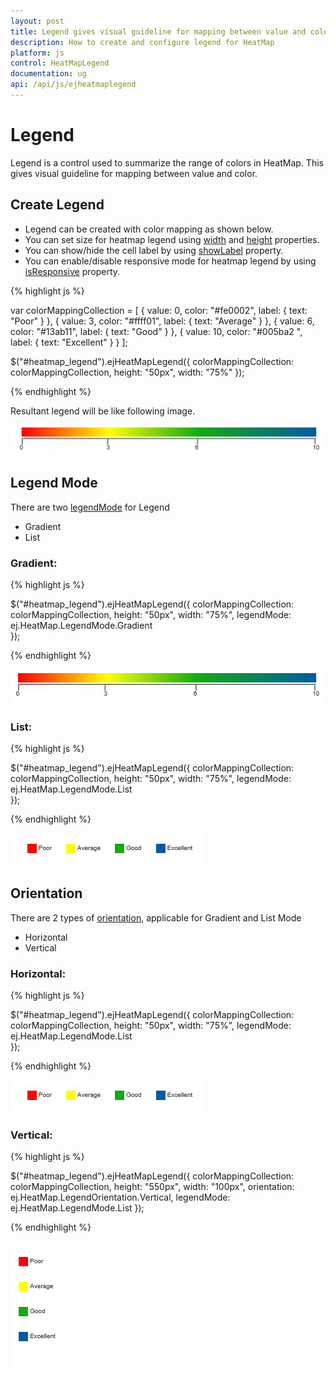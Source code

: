 ```yaml
---
layout: post
title: Legend gives visual guideline for mapping between value and color.
description: How to create and configure legend for HeatMap
platform: js
control: HeatMapLegend
documentation: ug
api: /api/js/ejheatmaplegend
---
```


# Legend

Legend is a control used to summarize the range of colors in HeatMap. This gives visual guideline for mapping between value and color.

## Create Legend

* Legend can be created with color mapping as shown below.
* You can set size for heatmap legend using [width](/api/js/ejheatmaplegend#members:width "width") and [height](/api/js/ejheatmaplegend#members:height "height") properties.
* You can show/hide the cell label by using [showLabel](/api/js/ejheatmaplegend#members:showlabel "showLabel") property.
* You can enable/disable responsive mode for heatmap legend by using [isResponsive](/api/js/ejheatmaplegend#members:isresponsive "isResponsive") property.

{% highlight js %}

var colorMappingCollection = [
    { value: 0, color: "#fe0002", label: { text: "Poor" } },
    { value: 3, color: "#ffff01", label: { text: "Average" } },
    { value: 6, color: "#13ab11", label: { text: "Good" } },
    { value: 10, color: "#005ba2 ", label: { text: "Excellent" } }
];

$("#heatmap_legend").ejHeatMapLegend({
    colorMappingCollection: colorMappingCollection,
    height: "50px",
    width: "75%"
});

{% endhighlight %}

Resultant legend will be like following image.

![](Legend_images/Legend_img1.png)
 
## Legend Mode

There are two [legendMode](/api/js/ejheatmap#members:legendmode "legendMode") for Legend
* Gradient
* List

### Gradient:

{% highlight js %} 

$("#heatmap_legend").ejHeatMapLegend({
    colorMappingCollection: colorMappingCollection,
    height: "50px",
    width: "75%",
    legendMode: ej.HeatMap.LegendMode.Gradient   
});
        
{% endhighlight %}

![](Legend_images/Legend_img2.png)

### List:

{% highlight js %} 

$("#heatmap_legend").ejHeatMapLegend({
    colorMappingCollection: colorMappingCollection,
    height: "50px",
    width: "75%",
    legendMode: ej.HeatMap.LegendMode.List   
});
        
{% endhighlight %}

![](Legend_images/Legend_img3.png)

## Orientation

There are 2 types of [orientation](/api/js/ejheatmap#members:orientation "orientation"), applicable for Gradient and List Mode 
* Horizontal
* Vertical

### Horizontal:

{% highlight js %} 

$("#heatmap_legend").ejHeatMapLegend({
    colorMappingCollection: colorMappingCollection,
    height: "50px",
    width: "75%",
    legendMode: ej.HeatMap.LegendMode.List   
});
        
{% endhighlight %}

![](Legend_images/Legend_img3.png)

### Vertical:

{% highlight js %} 

$("#heatmap_legend").ejHeatMapLegend({
    colorMappingCollection: colorMappingCollection,
    height: "550px",
    width: "100px",
    orientation: ej.HeatMap.LegendOrientation.Vertical,
    legendMode: ej.HeatMap.LegendMode.List
});
        
{% endhighlight %}

![](Legend_images/Legend_img4.png)